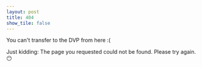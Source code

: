 ```yaml
---
layout: post
title: 404
show_tile: false
---
```


<p>You can't transfer to the DVP from here :(</p>
<p>Just kidding: The page you requested could not be found. Please try again. &#128566;</p>